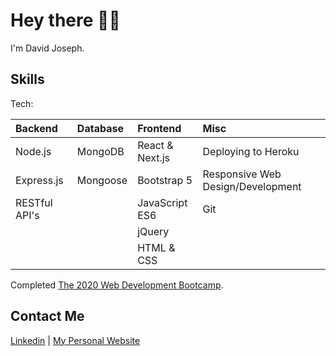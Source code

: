 # Hey there 👋👀

I'm David Joseph.

## Skills

Tech:

| **Backend**   | **Database** | **Frontend**    | **Misc**                          |
| :------------ | :----------- | :-------------- | :-------------------------------- |
| Node.js       | MongoDB      | React & Next.js | Deploying to Heroku               |
| Express.js    | Mongoose     | Bootstrap 5     | Responsive Web Design/Development |
| RESTful API's |              | JavaScript ES6  | Git                               |
|               |              | jQuery          |                                   |
|               |              | HTML & CSS      |                                   |

Completed [The 2020 Web Development Bootcamp](https://www.udemy.com/course/the-complete-web-development-bootcamp/).

## Contact Me

[Linkedin](https://www.linkedin.com/in/david-joseph-75a7b71b5/) | [My Personal Website](https://deej4y.github.io/DEEJ4Y/)

